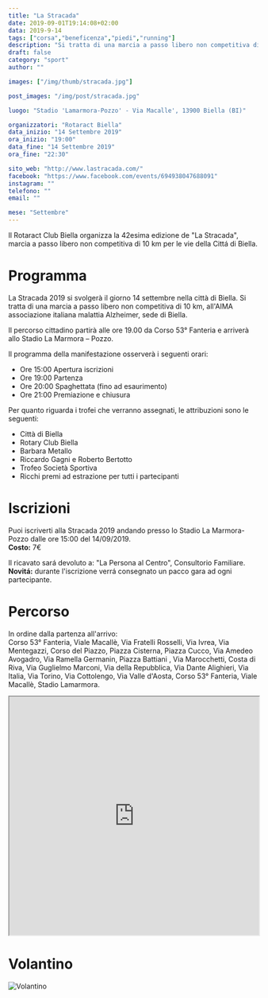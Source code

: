 ```yaml
---
title: "La Stracada"
date: 2019-09-01T19:14:08+02:00
data: 2019-9-14
tags: ["corsa","beneficenza","piedi","running"]
description: "Si tratta di una marcia a passo libero non competitiva di 10 km, il cui ricavato sarà devoluto a scopo benefico all'AIMA associazione italiana malattia Alzheimer, sede di Biella."
draft: false
category: "sport"
author: ""

images: ["/img/thumb/stracada.jpg"]

post_images: "/img/post/stracada.jpg"

luogo: "Stadio 'Lamarmora-Pozzo' - Via Macalle', 13900 Biella (BI)"

organizzatori: "Rotaract Biella"
data_inizio: "14 Settembre 2019"
ora_inizio: "19:00"
data_fine: "14 Settembre 2019"
ora_fine: "22:30"

sito_web: "http://www.lastracada.com/"
facebook: "https://www.facebook.com/events/694938047688091"
instagram: ""
telefono: ""
email: ""

mese: "Settembre"
---
```

Il Rotaract Club Biella organizza la 42esima edizione de "La Stracada", marcia a passo libero non competitiva di  10 km per le vie della Cittá di Biella.

# Programma
La Stracada 2019 si svolgerà il giorno 14 settembre nella città di Biella.
Si tratta di una marcia a passo libero non competitiva di 10 km, all'AIMA associazione italiana malattia Alzheimer, sede di Biella.

Il percorso cittadino partirà alle ore 19.00 da Corso 53° Fanteria e arriverà allo Stadio La Marmora – Pozzo.

Il programma della manifestazione osserverà i seguenti orari:

* Ore 15:00 Apertura iscrizioni
* Ore 19:00 Partenza
* Ore 20:00 Spaghettata (fino ad esaurimento)
* Ore 21:00 Premiazione e chiusura

Per quanto riguarda i trofei che verranno assegnati, le attribuzioni sono le seguenti:

* Città di Biella
* Rotary Club Biella
* Barbara Metallo
* Riccardo Gagni e Roberto Bertotto
* Trofeo Società Sportiva
* Ricchi premi ad estrazione per tutti i partecipanti

# Iscrizioni
Puoi iscriverti alla Stracada 2019 andando presso lo Stadio La Marmora-Pozzo dalle ore 15:00 del 14/09/2019.<br>
**Costo:** 7€

Il ricavato sará devoluto a: "La Persona al Centro", Consultorio Familiare.<br>
**Novitá:** durante l'iscrizione verrá consegnato un pacco gara ad ogni partecipante.

# Percorso
In ordine dalla partenza all'arrivo:<br>
Corso 53° Fanteria, Viale Macallè, Via Fratelli Rosselli, Via Ivrea, Via Mentegazzi, Corso del Piazzo, Piazza Cisterna, Piazza Cucco, Via Amedeo Avogadro, Via Ramella Germanin, Piazza Battiani , Via Marocchetti, Costa di Riva, Via Guglielmo Marconi, Via della Repubblica, Via Dante Alighieri, Via Italia, Via Torino, Via Cottolengo, Via Valle d'Aosta, Corso 53° Fanteria, Viale Macallè, Stadio Lamarmora.

<iframe src="https://www.google.com/maps/d/embed?mid=1Zew0iWxQMMzgMmEIojOqGjewMXE" style="width:100%;height:480px;"></iframe>

# Volantino
![Volantino](/img/post/stracada-volantino.jpeg)
